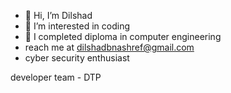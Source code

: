 - 👋 Hi, I’m Dilshad
- 👀 I’m interested in coding
- 🌱 I completed diploma in computer engineering
- reach me at dilshadbnashref@gmail.com 
- cyber security enthusiast

developer team - DTP
<!---
dlshd00/dlshd00 is a ✨ special ✨ repository because its `README.md` (this file) appears on your GitHub profile.
You can click the Preview link to take a look at your changes.
--->
